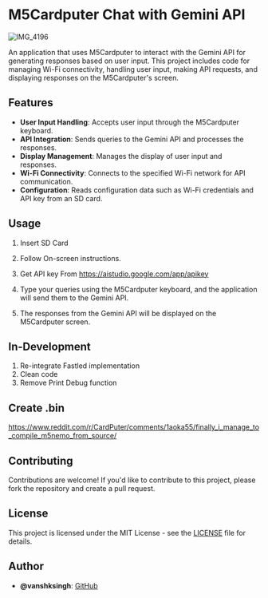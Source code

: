 # M5Cardputer Chat with Gemini API


![IMG_4196](https://github.com/vanshksingh/M5Cardputer-Chat-with-Gemini-API/assets/114809624/6dde1464-cba1-4e41-a0d2-7bf3ffa5e925)



An application that uses M5Cardputer to interact with the Gemini API for generating responses based on user input. This project includes code for managing Wi-Fi connectivity, handling user input, making API requests, and displaying responses on the M5Cardputer's screen.

## Features

- **User Input Handling**: Accepts user input through the M5Cardputer keyboard.
- **API Integration**: Sends queries to the Gemini API and processes the responses.
- **Display Management**: Manages the display of user input and responses.
- **Wi-Fi Connectivity**: Connects to the specified Wi-Fi network for API communication.
- **Configuration**: Reads configuration data such as Wi-Fi credentials and API key from an SD card.

## Usage
1. Insert SD Card

2. Follow On-screen instructions.

3. Get API key From https://aistudio.google.com/app/apikey

4. Type your queries using the M5Cardputer keyboard, and the application will send them to the Gemini API.

5. The responses from the Gemini API will be displayed on the M5Cardputer screen.


## In-Development 

1. Re-integrate Fastled implementation
2. Clean code 
3. Remove Print Debug function


## Create .bin 
https://www.reddit.com/r/CardPuter/comments/1aoka55/finally_i_manage_to_compile_m5nemo_from_source/



## Contributing

Contributions are welcome! If you'd like to contribute to this project, please fork the repository and create a pull request.

## License

This project is licensed under the MIT License - see the [LICENSE](LICENSE) file for details.

## Author

- **@vanshksingh**: [GitHub](https://github.com/vanshksingh)

